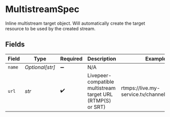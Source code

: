 # MultistreamSpec

Inline multistream target object. Will automatically
create the target resource to be used by the created stream.



## Fields

| Field                                                       | Type                                                        | Required                                                    | Description                                                 | Example                                                     |
| ----------------------------------------------------------- | ----------------------------------------------------------- | ----------------------------------------------------------- | ----------------------------------------------------------- | ----------------------------------------------------------- |
| `name`                                                      | *Optional[str]*                                             | :heavy_minus_sign:                                          | N/A                                                         |                                                             |
| `url`                                                       | *str*                                                       | :heavy_check_mark:                                          | Livepeer-compatible multistream target URL (RTMP(S) or SRT) | rtmps://live.my-service.tv/channel/secretKey                |